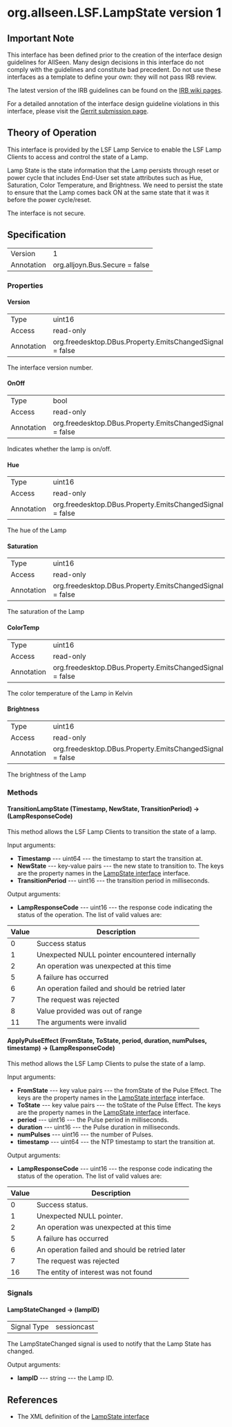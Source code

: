 # org.allseen.LSF.LampState version 1

## Important Note
This interface has been defined prior to the creation of the interface design guidelines for AllSeen.
Many design decisions in this interface do not comply with the guidelines and constitute bad precedent.
Do not use these interfaces as a template to define your own: they will not pass IRB review.

The latest version of the IRB guidelines can be found on the
[IRB wiki pages](https://wiki.allseenalliance.org/interfacereviewboard).

For a detailed annotation of the interface design guideline violations in this interface, please
visit the [Gerrit submission page](https://git.allseenalliance.org/gerrit/#/c/5877/).

## Theory of Operation
This interface is provided by the LSF Lamp Service to enable the LSF Lamp
Clients to access and control the state of a Lamp.

Lamp State is the state information that the Lamp persists through reset or power 
cycle that includes End-User set state attributes such as Hue, Saturation, Color Temperature, 
and Brightness. We need to persist the state to ensure that the Lamp comes back ON at the
same state that it was it before the power cycle/reset.

The interface is not secure.

## Specification

|              |       				|
|--------------|--------------------------------|
| Version      | 1     				|
| Annotation   | org.alljoyn.Bus.Secure = false |

### Properties

#### Version

|            |                                                          |
|------------|----------------------------------------------------------|
| Type       | uint16                                                   |
| Access     | read-only                                                |
| Annotation | org.freedesktop.DBus.Property.EmitsChangedSignal = false	|

The interface version number.

#### OnOff

|            |                                                          |
|------------|----------------------------------------------------------|
| Type       | bool                                                     |
| Access     | read-only                                                |
| Annotation | org.freedesktop.DBus.Property.EmitsChangedSignal = false	|

Indicates whether the lamp is on/off.

#### Hue

|            |                                                          |
|------------|----------------------------------------------------------|
| Type       | uint16                                                   |
| Access     | read-only                                                |
| Annotation | org.freedesktop.DBus.Property.EmitsChangedSignal = false	|

The hue of the Lamp

#### Saturation

|            |                                                          |
|------------|----------------------------------------------------------|
| Type       | uint16                                                   |
| Access     | read-only                                                |
| Annotation | org.freedesktop.DBus.Property.EmitsChangedSignal = false	|

The saturation of the Lamp

#### ColorTemp

|            |                                                          |
|------------|----------------------------------------------------------|
| Type       | uint16                                                   |
| Access     | read-only                                                |
| Annotation | org.freedesktop.DBus.Property.EmitsChangedSignal = false	|

The color temperature of the Lamp in Kelvin

#### Brightness

|            |                                                          |
|------------|----------------------------------------------------------|
| Type       | uint16                                                   |
| Access     | read-only                                                |
| Annotation | org.freedesktop.DBus.Property.EmitsChangedSignal = false	|

The brightness of the Lamp

### Methods

#### TransitionLampState (Timestamp, NewState, TransitionPeriod) -> (LampResponseCode)

This method allows the LSF Lamp Clients to transition the state of a lamp. 

Input arguments: 

  * **Timestamp** --- uint64 --- the timestamp to start the transition at.
  * **NewState** --- key-value pairs --- the new state to transition to. The keys are the property names in the [LampState interface](LampState-v1.xml) interface.
  * **TransitionPeriod** --- uint16 --- the transition period in milliseconds.

Output arguments:

  * **LampResponseCode** --- uint16 --- the response code indicating the status of the operation. The list of valid
    values are:

| Value | Description                                                       		|
|-------|-------------------------------------------------------------------------------|
| 0     | Success status                                                   		|
| 1     | Unexpected NULL pointer encountered internally                                |
| 2     | An operation was unexpected at this time                          		|
| 5     | A failure has occurred                                            		|
| 6     | An operation failed and should be retried later                   		|
| 7     | The request was rejected                                          		|
| 8     | Value provided was out of range                                   		|
| 11    | The arguments were invalid                                        		|

#### ApplyPulseEffect (FromState, ToState, period, duration, numPulses, timestamp) -> (LampResponseCode)

This method allows the LSF Lamp Clients to pulse the state of a lamp. 

Input arguments: 

  * **FromState** --- key value pairs --- the fromState of the Pulse Effect. The keys are the property names 
                                          in the [LampState interface](LampState-v1.xml) interface.
  * **ToState** --- key value pairs --- the toState of the Pulse Effect. The keys are the property names 
                                        in the [LampState interface](LampState-v1.xml) interface.
  * **period** --- uint16 --- the Pulse period in milliseconds.
  * **duration** --- uint16 --- the Pulse duration in milliseconds.
  * **numPulses** --- uint16 --- the number of Pulses.
  * **timestamp** --- uint64 --- the NTP timestamp to start the transition at.

Output arguments:

  * **LampResponseCode** --- uint16 --- the response code indicating the status of the operation. The list of valid
    values are:

| Value | Description                                                       		|
|-------|-------------------------------------------------------------------------------|
| 0     | Success status.                                                   		|
| 1     | Unexpected NULL pointer.                                          		|
| 2     | An operation was unexpected at this time                          		|
| 5     | A failure has occurred                                            		|
| 6     | An operation failed and should be retried later                   		|
| 7     | The request was rejected                                          		|
| 16    | The entity of interest was not found                   			|

### Signals

#### LampStateChanged -> (lampID)

|                       |                                   |
|-----------------------|-----------------------------------|
| Signal Type           | sessioncast                       |

The LampStateChanged signal is used to notify that the Lamp State has changed.

Output arguments:

  * **lampID** --- string --- the Lamp ID.

## References

  * The XML definition of the [LampState interface](LampState-v1.xml)


